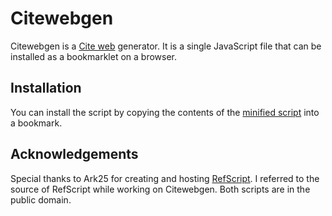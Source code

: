 # Citewebgen

Citewebgen is a [Cite web][cw] generator. It is a single JavaScript file that
can be installed as a bookmarklet on a browser.

## Installation

You can install the script by copying the contents of the [minified
script][mini] into a bookmark.

## Acknowledgements

Special thanks to Ark25 for creating and hosting [RefScript][rs]. I referred to
the source of RefScript while working on Citewebgen. Both scripts are in the
public domain.

[rs]: https://en.wikipedia.org/wiki/User:Ark25/RefScript
[cw]: https://en.wikipedia.org/wiki/Template:Cite_web
[mini]: https://raw.githubusercontent.com/riceissa/citewebgen/master/minified.js
